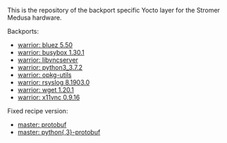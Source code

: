 This is the repository of the backport specific Yocto layer for the Stromer Medusa hardware.

Backports:
- [warrior: bluez 5.50](https://github.com/kraj/poky/commit/496a4f924d23df6beb9382b4e3bcdcf5c12a9cdf)
- [warrior: busybox 1.30.1](https://github.com/kraj/poky/commit/3f28e5ba7878d57a6c7eb475a83f620a5fda852f)
- [warrior: libvncserver](https://github.com/openembedded/meta-openembedded/commit/14934c44a7ec13ada8b08840fba3b7fec909c354)
- [warrior: python3_3.7.2](https://github.com/kraj/poky/commit/787ec750a21df3d712de2a92d7bd9349244e51f5)
- [warrior: opkg-utils](https://github.com/kraj/poky/commit/a79bc39033c07e5cb0aa5ca95afe8f035c403f33)
- [warrior: rsyslog 8.1903.0](https://github.com/openembedded/meta-openembedded/commit/8f78e302b9e3cd0248d8a1a35a116487424ed375)
- [warrior: wget 1.20.1](https://github.com/kraj/poky/commit/31057d6dccf5fbb5f291dd69017cee34b214d375)
- [warrior: x11vnc 0.9.16](https://github.com/openembedded/meta-openembedded/commit/a2172fbe46890467e112544372bbb6ef7d92c617)

Fixed recipe version:
- [master: protobuf](https://github.com/openembedded/meta-openembedded/commit/2f5819d9c37387764a600d9dc8d22bee8a71f710)
- [master: python{,3}-protobuf](https://github.com/openembedded/meta-openembedded/commit/e78cf913076ba28633d0ec4540f15820a0d944d2)
